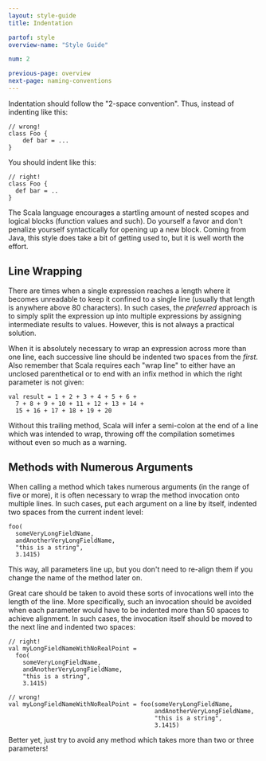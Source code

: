 ```yaml
---
layout: style-guide
title: Indentation

partof: style
overview-name: "Style Guide"

num: 2

previous-page: overview
next-page: naming-conventions
---
```


Indentation should follow the "2-space convention". Thus, instead of
indenting like this:

    // wrong!
    class Foo {
        def bar = ...
    }

You should indent like this:

    // right!
    class Foo {
      def bar = ..
    }

The Scala language encourages a startling amount of nested scopes and
logical blocks (function values and such). Do yourself a favor and don't
penalize yourself syntactically for opening up a new block. Coming from
Java, this style does take a bit of getting used to, but it is well
worth the effort.

## Line Wrapping

There are times when a single expression reaches a length where it
becomes unreadable to keep it confined to a single line (usually that
length is anywhere above 80 characters). In such cases, the *preferred*
approach is to simply split the expression up into multiple expressions
by assigning intermediate results to values. However, this is not
always a practical solution.

When it is absolutely necessary to wrap an expression across more than
one line, each successive line should be indented two spaces from the
*first*. Also remember that Scala requires each "wrap line" to either
have an unclosed parenthetical or to end with an infix method in which
the right parameter is not given:

    val result = 1 + 2 + 3 + 4 + 5 + 6 +
      7 + 8 + 9 + 10 + 11 + 12 + 13 + 14 +
      15 + 16 + 17 + 18 + 19 + 20

Without this trailing method, Scala will infer a semi-colon at the end
of a line which was intended to wrap, throwing off the compilation
sometimes without even so much as a warning.

## Methods with Numerous Arguments

When calling a method which takes numerous arguments (in the range of
five or more), it is often necessary to wrap the method invocation onto
multiple lines. In such cases, put each argument on a line by
itself, indented two spaces from the current indent level:

    foo(
      someVeryLongFieldName,
      andAnotherVeryLongFieldName,
      "this is a string",
      3.1415)

This way, all parameters line up, but you don't need to re-align them if
you change the name of the method later on.

Great care should be taken to avoid these sorts of invocations well into
the length of the line. More specifically, such an invocation should be
avoided when each parameter would have to be indented more than 50
spaces to achieve alignment. In such cases, the invocation itself should
be moved to the next line and indented two spaces:

    // right!
    val myLongFieldNameWithNoRealPoint =
      foo(
        someVeryLongFieldName,
        andAnotherVeryLongFieldName,
        "this is a string",
        3.1415)

    // wrong!
    val myLongFieldNameWithNoRealPoint = foo(someVeryLongFieldName,
                                             andAnotherVeryLongFieldName,
                                             "this is a string",
                                             3.1415)

Better yet, just try to avoid any method which takes more than two or
three parameters!
